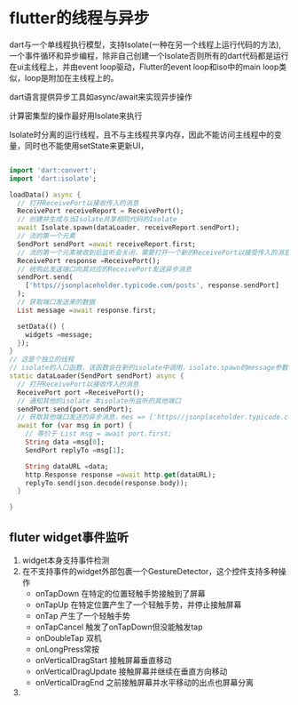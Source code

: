 # flutter的线程与异步

dart与一个单线程执行模型，支持Isolate(一种在另一个线程上运行代码的方法),一个事件循环和异步编程，除非自己创建一个Isolate否则所有的dart代码都是运行在ui主线程上，并由event loop驱动，Flutter的event loop和iso中的main loop类似，loop是附加在主线程上的。

dart语言提供异步工具如async/await来实现异步操作

计算密集型的操作最好用Isolate来执行

Isolate时分离的运行线程，且不与主线程共享内存，因此不能访问主线程中的变量，同时也不能使用setState来更新UI，

```dart

import 'dart:convert';
import 'dart:isolate';

loadData() async {
  // 打开ReceivePort以接收传入的消息
  ReceivePort receiveReport = ReceivePort();
  // 创建并生成与当Isolate共享相同代码的Isolate
  await Isolate.spawn(dataLoader, receiveReport.sendPort);
  // 流的第一个元素
  SendPort sendPort =await receiveReport.first;
  // 流的第一个元素被收到后监听会关闭，需要打开一个新的ReceivePort以接受传入的消息
  ReceivePort response =ReceivePort();
  // 统购此发送端口向其对应的ReceivePort发送异步消息
  sendPort.send(
    ['https//jsonplaceholder.typicode.com/posts', response.sendPort]
  );
  // 获取端口发送来的数据
  List message =await response.first;

  setData(() {
    widgets =message;
  });
}
// 这是个独立的线程
// isolate的入口函数，该函数会在新的isolate中调用，isolate.spawn的message参数会作为调用它时的唯一参数
static dataLoader(SendPort sendPort) async {
  // 打开ReceivePort以接收传入的消息
  ReceivePort port =ReceivePort();
  // 通知其他的isolate 本isolate所监听的其他端口
  sendPort.send(port.sendPort);
  // 获取其他端口发送的异步消息，mes => ['https//jsonplaceholder.typicode.com/posts', response.sendPort]
  await for (var msg in port) {
    // 等价于 List msg = await port.first;
    String data =msg[0];
    SendPort replyTo =msg[1];

    String dataURL =data;
    http.Response response =await http.get(dataURL);
    replyTo.send(json.decode(response.body));
  }

}
```



## fluter widget事件监听

1. widget本身支持事件检测
2. 在不支持事件的widget外部包裹一个GestureDetector，这个控件支持多种操作
   - onTapDown 在特定的位置轻触手势接触到了屏幕
   - onTapUp 在特定位置产生了一个轻触手势，并停止接触屏幕
   - onTap 产生了一个轻触手势
   - onTapCancel 触发了onTapDown但没能触发tap
   - onDoubleTap 双机
   - onLongPress常按
   - onVerticalDragStart 接触屏幕垂直移动
   - onVerticalDragUpdate 接触屏幕并继续在垂直方向移动
   - onVerticalDragEnd 之前接触屏幕并水平移动的出点也屏幕分离
3. 